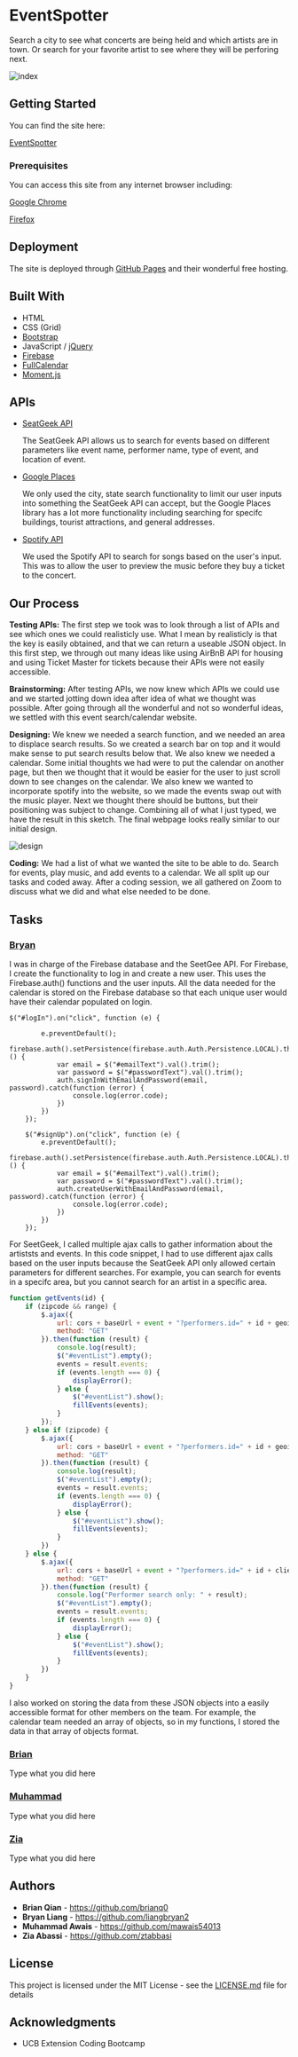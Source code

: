 # EventSpotter

Search a city to see what concerts are being held and which artists are in town. Or search for your favorite artist to see where they will be perforing next.

![index](index.png)

## Getting Started

You can find the site here:

[EventSpotter](https://brianq0.github.io/SpotifyEvents/)

### Prerequisites

You can access this site from any internet browser including: 


[Google Chrome](https://www.google.com/chrome/)

[Firefox](https://www.mozilla.org/en-US/firefox/new/)


## Deployment

The site is deployed through [GitHub Pages](https://pages.github.com/) and their wonderful free hosting.

## Built With

* HTML
* CSS (Grid)
* [Bootstrap](https://getbootstrap.com/)
* JavaScript / [jQuery](https://jquery.com/)
* [Firebase](https://firebase.google.com/)
* [FullCalendar](https://fullcalendar.io/)
* [Moment.js](https://momentjs.com/)

## APIs

* [SeatGeek API](https://platform.seatgeek.com/)

    The SeatGeek API allows us to search for events based on different parameters like event name, performer name, type of event, and location of event.

* [Google Places](https://developers.google.com/places/web-service/intro)

    We only used the city, state search functionality to limit our user inputs into something the SeatGeek API can accept, but the Google Places library has a lot more functionality including searching for specifc buildings, tourist attractions, and general addresses.

* [Spotify API](https://developer.spotify.com/documentation/web-api/)

    We used the Spotify API to search for songs based on the user's input. This was to allow the user to preview the music before they buy a ticket to the concert.

## Our Process
**Testing APIs:** The first step we took was to look through a list of APIs and see which ones we could realisticly use. What I mean by realisticly is that the key is easily obtained, and that we can return a useable JSON object. In this first step, we through out many ideas like using AirBnB API for housing and using Ticket Master for tickets because their APIs were not easily accessible.

**Brainstorming:** After testing APIs, we now knew which APIs we could use and we started jotting down idea after idea of what we thought was possible. After going through all the wonderful and not so wonderful ideas, we settled with this event search/calendar website.

**Designing:** We knew we needed a search function, and we needed an area to displace search results. So we created a search bar on top and it would make sense to put search results below that. We also knew we needed a calendar. Some initial thoughts we had were to put the calendar on another page, but then we thought that it would be easier for the user to just scroll down to see changes on the calendar. We also knew we wanted to incorporate spotify into the website, so we made the events swap out with the music player. Next we thought there should be buttons, but their positioning was subject to change. Combining all of what I just typed, we have the result in this sketch. The final webpage looks really similar to our initial design.

![design](sketch.png)

**Coding:** We had a list of what we wanted the site to be able to do. Search for events, play music, and add events to a calendar. We all split up our tasks and coded away. After a coding session, we all gathered on Zoom to discuss what we did and what else needed to be done.

## Tasks
### [Bryan](https://github.com/liangbryan2)

I was in charge of the Firebase database and the SeetGee API. For Firebase, I create the functionality to log in and create a new user. This uses the Firebase.auth() functions and the user inputs. All the data needed for the calendar is stored on the Firebase database so that each unique user would have their calendar populated on login.
```JS
$("#logIn").on("click", function (e) {

        e.preventDefault();
        firebase.auth().setPersistence(firebase.auth.Auth.Persistence.LOCAL).then(function () {
            var email = $("#emailText").val().trim();
            var password = $("#passwordText").val().trim();
            auth.signInWithEmailAndPassword(email, password).catch(function (error) {
                console.log(error.code);
            })
        })
    });

    $("#signUp").on("click", function (e) {
        e.preventDefault();
        firebase.auth().setPersistence(firebase.auth.Auth.Persistence.LOCAL).then(function () {
            var email = $("#emailText").val().trim();
            var password = $("#passwordText").val().trim();
            auth.createUserWithEmailAndPassword(email, password).catch(function (error) {
                console.log(error.code);
            })
        })
    });
```
For SeetGeek, I called multiple ajax calls to gather information about the artiststs and events. In this code snippet, I had to use different ajax calls based on the user inputs because the SeatGeek API only allowed certain parameters for different searches. For example, you can search for events in a specifc area, but you cannot search for an artist in a specific area.
```js
function getEvents(id) {
    if (zipcode && range) {
        $.ajax({
            url: cors + baseUrl + event + "?performers.id=" + id + geoip + zipcode + "&range=" + range + "mi" + clientId,
            method: "GET"
        }).then(function (result) {
            console.log(result);
            $("#eventList").empty();
            events = result.events;
            if (events.length === 0) {
                displayError();
            } else {
                $("#eventList").show();
                fillEvents(events);
            }
        });
    } else if (zipcode) {
        $.ajax({
            url: cors + baseUrl + event + "?performers.id=" + id + geoip + zipcode + clientId,
            method: "GET"
        }).then(function (result) {
            console.log(result);
            $("#eventList").empty();
            events = result.events;
            if (events.length === 0) {
                displayError();
            } else {
                $("#eventList").show();
                fillEvents(events);
            }
        })
    } else {
        $.ajax({
            url: cors + baseUrl + event + "?performers.id=" + id + clientId,
            method: "GET"
        }).then(function (result) {
            console.log("Performer search only: " + result);
            $("#eventList").empty();
            events = result.events;
            if (events.length === 0) {
                displayError();
            } else {
                $("#eventList").show();
                fillEvents(events);
            }
        })
    }
}
```
I also worked on storing the data from these JSON objects into a easily accessible format for other members on the team. For example, the calendar team needed an array of objects, so in my functions, I stored the data in that array of objects format.

### [Brian](https://github.com/brianq0)

Type what you did here


### [Muhammad](https://github.com/mawais54013)

Type what you did here


### [Zia](https://github.com/ztabbasi)

Type what you did here


## Authors

* **Brian Qian** - https://github.com/brianq0
* **Bryan Liang** - https://github.com/liangbryan2
* **Muhammad Awais** - https://github.com/mawais54013
* **Zia Abassi** - https://github.com/ztabbasi

## License

This project is licensed under the MIT License - see the [LICENSE.md](LICENSE.md) file for details

## Acknowledgments

* UCB Extension Coding Bootcamp 
